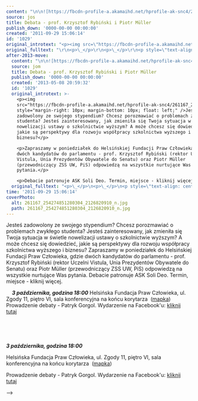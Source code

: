 ```yaml
---
content: "\n\n![https://fbcdn-profile-a.akamaihd.net/hprofile-ak-snc4/261167_254274851280304_2126820910_n.jpg](https://fbcdn-profile-a.akamaihd.net/hprofile-ak-snc4/261167_254274851280304_2126820910_n.jpg)Jesteś zadowolony ze swojego stypendium? Chcesz porozmawiać o problemach zwykłego studenta? Jesteś zainteresowany, jak zmieniła się Twoja sytuacja w świetle nowelizacji ustawy o szkolnictwie wyższym? A może chcesz się dowiedzieć, jakie są perspektywy dla rozwoju współpracy szkolnictwa wyższego i biznesu?\nZapraszamy w poniedziałek do Helsińskiej Fundacji Praw Człowieka, gdzie dwóch kandydatów do parlamentu - prof. Krzysztof Rybiński (rektor Uczelni Vistula, Unia Prezydentów Obywatele do Senatu) oraz Piotr Müller (przewodniczący ZSS UW, PiS) odpowiedzą na wszystkie nurtujące Was pytania.\nDebacie patronuje ASK Soli Deo. Termin, miejsce - kliknij więcej.\n\n<!--{{intro-break}}-->\n\n\_\n\_\n***3 października, godzina 18:00***\nHelsińska Fundacja Praw Człowieka, ul. Zgody 11, piętro VI, sala konferencyjna na końcu korytarza\_ ([mapka](http://mapa.targeo.pl/Zgoda_11,19,21.01154,52.23326?l=073baf36b1ee45bb))\nProwadzenie debaty - Patryk Gorgol. Wydarzenie na Facebook'u: [kliknij tutaj](https://www.facebook.com/event.php?eid=254274851280304)\n\n\n<!--CONTENT FROM OLD SERVER (jos before 2013): \n\n![https://fbcdn-profile-a.akamaihd.net/hprofile-ak-snc4/261167_254274851280304_2126820910_n.jpg](https://fbcdn-profile-a.akamaihd.net/hprofile-ak-snc4/261167_254274851280304_2126820910_n.jpg)Jesteś zadowolony ze swojego stypendium? Chcesz porozmawiać o problemach zwykłego studenta? Jesteś zainteresowany, jak zmieniła się Twoja sytuacja w świetle nowelizacji ustawy o szkolnictwie wyższym? A może chcesz się dowiedzieć, jakie są perspektywy dla rozwoju współpracy szkolnictwa wyższego i biznesu?\n\r\n\nZapraszamy w poniedziałek do Helsińskiej Fundacji Praw Człowieka, gdzie dwóch kandydatów do parlamentu - prof. Krzysztof Rybiński (rektor Uczelni Vistula, Unia Prezydentów Obywatele do Senatu) oraz Piotr Müller (przewodniczący ZSS UW, PiS) odpowiedzą na wszystkie nurtujące Was pytania.\n\r\n\nDebacie patronuje ASK Soli Deo. Termin, miejsce - kliknij więcej.\n\r\n\n<!--{{intro-break}}-->\n\r\n\n\_\n\r\n\n\_\n\r\n\n***3 października, godzina 18:00***\n\r\n\nHelsińska Fundacja Praw Człowieka, ul. Zgody 11, piętro VI, sala konferencyjna na końcu korytarza\_ ([mapka](http://mapa.targeo.pl/Zgoda_11,19,21.01154,52.23326?l=073baf36b1ee45bb))\n\r\n\nProwadzenie debaty - Patryk Gorgol. Wydarzenie na Facebook'u: [kliknij tutaj](https://www.facebook.com/event.php?eid=254274851280304)\n\n-->"
source: jos
title: Debata - prof. Krzysztof Rybiński i Piotr Müller
publish_down: '0000-00-00 00:00:00'
created: '2011-09-29 15:06:14'
id: '1029'
original_introtext: "<p><img src=\"https://fbcdn-profile-a.akamaihd.net/hprofile-ak-snc4/261167_254274851280304_2126820910_n.jpg\" style=\"margin-right: 10px; margin-bottom: 10px; float: left;\" />Jesteś zadowolony ze swojego stypendium? Chcesz porozmawiać o problemach zwykłego studenta? Jesteś zainteresowany, jak zmieniła się Twoja sytuacja w świetle nowelizacji ustawy o szkolnictwie wyższym? A może chcesz się dowiedzieć, jakie są perspektywy dla rozwoju współpracy szkolnictwa wyższego i biznesu?</p>\r\n<p>Zapraszamy w poniedziałek do Helsińskiej Fundacji Praw Człowieka, gdzie dwóch kandydatów do parlamentu - prof. Krzysztof Rybiński (rektor Uczelni Vistula, Unia Prezydentów Obywatele do Senatu) oraz Piotr Müller (przewodniczący ZSS UW, PiS) odpowiedzą na wszystkie nurtujące Was pytania.</p>\r\n<p>Debacie patronuje ASK Soli Deo. Termin, miejsce - kliknij więcej.</p>\r\n"
original_fulltext: "\r\n<p>\_</p>\r\n<p>\_</p>\r\n<p style=\"text-align: center;\"><strong><em>3 października, godzina 18:00</em></strong></p>\r\n<p style=\"text-align: center;\"><span style=\"text-decoration: underline;\">Helsińska Fundacja Praw Człowieka, ul. Zgody 11, piętro VI, sala konferencyjna na końcu korytarza\_</span> (<a href=\"http://mapa.targeo.pl/Zgoda_11,19,21.01154,52.23326?l=073baf36b1ee45bb\">mapka</a>)</p>\r\n<p style=\"text-align: left;\">Prowadzenie debaty - Patryk Gorgol. Wydarzenie na Facebook'u: <a href=\"https://www.facebook.com/event.php?eid=254274851280304\">kliknij tutaj</a></p>"
after-2013-move:
  content: "\n\n![https://fbcdn-profile-a.akamaihd.net/hprofile-ak-snc4/261167_254274851280304_2126820910_n.jpg](https://fbcdn-profile-a.akamaihd.net/hprofile-ak-snc4/261167_254274851280304_2126820910_n.jpg)Jesteś zadowolony ze swojego stypendium? Chcesz porozmawiać o problemach zwykłego studenta? Jesteś zainteresowany, jak zmieniła się Twoja sytuacja w świetle nowelizacji ustawy o szkolnictwie wyższym? A może chcesz się dowiedzieć, jakie są perspektywy dla rozwoju współpracy szkolnictwa wyższego i biznesu?\nZapraszamy w poniedziałek do Helsińskiej Fundacji Praw Człowieka, gdzie dwóch kandydatów do parlamentu - prof. Krzysztof Rybiński (rektor Uczelni Vistula, Unia Prezydentów Obywatele do Senatu) oraz Piotr Müller (przewodniczący ZSS UW, PiS) odpowiedzą na wszystkie nurtujące Was pytania.\nDebacie patronuje ASK Soli Deo. Termin, miejsce - kliknij więcej.\n\n<!--{{intro-break}}-->\n\n\_\n\_\n***3 października, godzina 18:00***\nHelsińska Fundacja Praw Człowieka, ul. Zgody 11, piętro VI, sala konferencyjna na końcu korytarza\_ ([mapka](http://mapa.targeo.pl/Zgoda_11,19,21.01154,52.23326?l=073baf36b1ee45bb))\nProwadzenie debaty - Patryk Gorgol. Wydarzenie na Facebook'u: [kliknij tutaj](https://www.facebook.com/event.php?eid=254274851280304)\n"
  source: jom
  title: Debata - prof. Krzysztof Rybiński i Piotr Müller
  publish_down: '0000-00-00 00:00:00'
  created: '2013-05-08 20:59:32'
  id: '1029'
  original_introtext: >-
    <p><img
    src="https://fbcdn-profile-a.akamaihd.net/hprofile-ak-snc4/261167_254274851280304_2126820910_n.jpg"
    style="margin-right: 10px; margin-bottom: 10px; float: left;" />Jesteś
    zadowolony ze swojego stypendium? Chcesz porozmawiać o problemach zwykłego
    studenta? Jesteś zainteresowany, jak zmieniła się Twoja sytuacja w świetle
    nowelizacji ustawy o szkolnictwie wyższym? A może chcesz się dowiedzieć,
    jakie są perspektywy dla rozwoju współpracy szkolnictwa wyższego i
    biznesu?</p>

    <p>Zapraszamy w poniedziałek do Helsińskiej Fundacji Praw Człowieka, gdzie
    dwóch kandydatów do parlamentu - prof. Krzysztof Rybiński (rektor Uczelni
    Vistula, Unia Prezydentów Obywatele do Senatu) oraz Piotr Müller
    (przewodniczący ZSS UW, PiS) odpowiedzą na wszystkie nurtujące Was
    pytania.</p>

    <p>Debacie patronuje ASK Soli Deo. Termin, miejsce - kliknij więcej.</p>
  original_fulltext: "<p>\_</p>\n<p>\_</p>\n<p style=\"text-align: center;\"><strong><em>3 października, godzina 18:00</em></strong></p>\n<p style=\"text-align: center;\"><span style=\"text-decoration: underline;\">Helsińska Fundacja Praw Człowieka, ul. Zgody 11, piętro VI, sala konferencyjna na końcu korytarza\_</span> (<a href=\"http://mapa.targeo.pl/Zgoda_11,19,21.01154,52.23326?l=073baf36b1ee45bb\">mapka</a>)</p>\n<p style=\"text-align: left;\">Prowadzenie debaty - Patryk Gorgol. Wydarzenie na Facebook'u: <a href=\"https://www.facebook.com/event.php?eid=254274851280304\">kliknij tutaj</a></p>"
time: '2011-09-29 15:06:14'
coverPhoto:
  alt: 261167_254274851280304_2126820910_n.jpg
  path: 261167_254274851280304_2126820910_n.jpg
---
```

Jesteś zadowolony ze swojego stypendium? Chcesz porozmawiać o problemach zwykłego studenta? Jesteś zainteresowany, jak zmieniła się Twoja sytuacja w świetle nowelizacji ustawy o szkolnictwie wyższym? A może chcesz się dowiedzieć, jakie są perspektywy dla rozwoju współpracy szkolnictwa wyższego i biznesu?
Zapraszamy w poniedziałek do Helsińskiej Fundacji Praw Człowieka, gdzie dwóch kandydatów do parlamentu - prof. Krzysztof Rybiński (rektor Uczelni Vistula, Unia Prezydentów Obywatele do Senatu) oraz Piotr Müller (przewodniczący ZSS UW, PiS) odpowiedzą na wszystkie nurtujące Was pytania.
Debacie patronuje ASK Soli Deo. Termin, miejsce - kliknij więcej.

<!--{{intro-break}}-->

 
 
***3 października, godzina 18:00***
Helsińska Fundacja Praw Człowieka, ul. Zgody 11, piętro VI, sala konferencyjna na końcu korytarza  ([mapka](http://mapa.targeo.pl/Zgoda_11,19,21.01154,52.23326?l=073baf36b1ee45bb))
Prowadzenie debaty - Patryk Gorgol. Wydarzenie na Facebook'u: [kliknij tutaj](https://www.facebook.com/event.php?eid=254274851280304)


<!--CONTENT FROM OLD SERVER (jos before 2013): 

Jesteś zadowolony ze swojego stypendium? Chcesz porozmawiać o problemach zwykłego studenta? Jesteś zainteresowany, jak zmieniła się Twoja sytuacja w świetle nowelizacji ustawy o szkolnictwie wyższym? A może chcesz się dowiedzieć, jakie są perspektywy dla rozwoju współpracy szkolnictwa wyższego i biznesu?


Zapraszamy w poniedziałek do Helsińskiej Fundacji Praw Człowieka, gdzie dwóch kandydatów do parlamentu - prof. Krzysztof Rybiński (rektor Uczelni Vistula, Unia Prezydentów Obywatele do Senatu) oraz Piotr Müller (przewodniczący ZSS UW, PiS) odpowiedzą na wszystkie nurtujące Was pytania.


Debacie patronuje ASK Soli Deo. Termin, miejsce - kliknij więcej.


<!--{{intro-break}}-->


 


 


***3 października, godzina 18:00***


Helsińska Fundacja Praw Człowieka, ul. Zgody 11, piętro VI, sala konferencyjna na końcu korytarza  ([mapka](http://mapa.targeo.pl/Zgoda_11,19,21.01154,52.23326?l=073baf36b1ee45bb))


Prowadzenie debaty - Patryk Gorgol. Wydarzenie na Facebook'u: [kliknij tutaj](https://www.facebook.com/event.php?eid=254274851280304)

-->

<!--{{json:{"created_date":"2011-09-29 15:06:14","publish_down":"0000-00-00 00:00:00","id":"1029"}}}-->